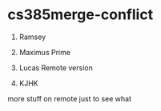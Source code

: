 # cs385merge-conflict
1. Ramsey


1. Maximus Prime
1. Lucas Remote version
1. KJHK

more stuff on remote just to see what 
